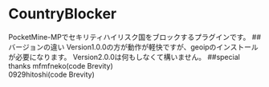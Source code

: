 # CountryBlocker
PocketMine-MPでセキリティハイリスク国をブロックするプラグインです。
##バージョンの違い
Version1.0.0の方が動作が軽快ですが、geoipのインストールが必要になります。
Version2.0.0は何もしなくて構いません。
##special thanks
mfmfneko(code Brevity)<br>
0929hitoshi(code Brevity)
